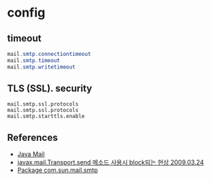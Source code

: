 # config

## timeout
```java
mail.smtp.connectiontimeout
mail.smtp.timeout
mail.smtp.writetimeout
```

## TLS (SSL). security
```
mail.smtp.ssl.protocols
mail.smtp.ssl.protocols
mail.smtp.starttls.enable
```



## References
* [Java Mail](http://kwonnam.pe.kr/wiki/java/mail)
* [javax.mail.Transport.send 메소드 사용시 block되는 현상 2009.03.24](https://knight76.tistory.com/entry/30044966906)
* [Package com.sun.mail.smtp](https://javaee.github.io/javamail/docs/api/com/sun/mail/smtp/package-summary.html)

